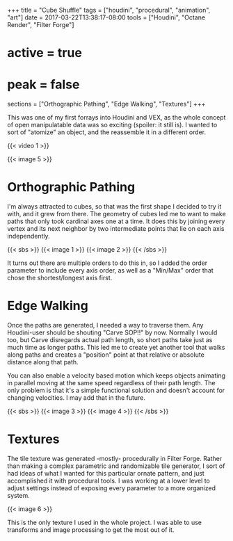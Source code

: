 +++
title = "Cube Shuffle"
tags = ["houdini", "procedural", "animation", "art"]
date = 2017-03-22T13:38:17-08:00
tools = ["Houdini", "Octane Render", "Filter Forge"]
# active = true
# peak = false
sections = ["Orthographic Pathing", "Edge Walking", "Textures"]
+++

This was one of my first forrays into Houdini and VEX, as the whole concept of open manipulatable data was so exciting (spoiler: it still is). I wanted to sort of "atomize" an object, and the reassemble it in a different order.

{{< video 1 >}}

{{< image 5 >}}

# Orthographic Pathing
I'm always attracted to cubes, so that was the first shape I decided to try it with, and it grew from there. The geometry of cubes led me to want to make paths that only took cardinal axes one at a time. It does this by joining every vertex and its next neighbor by two intermediate points that lie on each axis independently.

{{< sbs >}}
  {{< image 1 >}}
  {{< image 2 >}}
{{< /sbs >}}

It turns out there are multiple orders to do this in, so I added the order parameter to include every axis order, as well as a "Min/Max" order that chose the shortest/longest axis first.

# Edge Walking
Once the paths are generated, I needed a way to traverse them. Any Houdini-user should be shouting  "Carve SOP!!" by now. Normally I would too, but Carve disregards actual path length, so short paths take just as much time as longer paths. This led me to create yet another tool that walks along paths and creates a "position" point at that relative or absolute distance along that path.

You can also enable a velocity based motion which keeps objects animating in parallel moving at the same speed regardless of their path length. The only problem is that it's a simple functional solution and doesn't account for changing velocities. I may add that in the future.

{{< sbs >}}
  {{< image 3 >}}
  {{< image 4 >}}
{{< /sbs >}}

# Textures
The tile texture was generated -mostly- procedurally in Filter Forge. Rather than making a complex parametric and randomizable tile generator, I sort of had ideas of what I wanted for this particular ornate pattern, and just accomplished it with procedural tools. I was working at a lower level to adjust settings instead of exposing every parameter to a more organized system.

{{< image 6 >}}

This is the only texture I used in the whole project. I was able to use transforms and image processing to get the most out of it.
